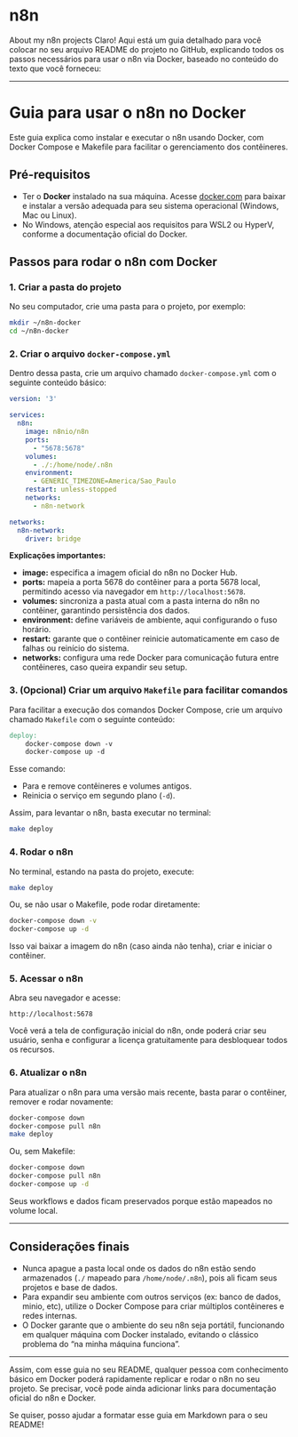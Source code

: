 # n8n
About my n8n projects
Claro! Aqui está um guia detalhado para você colocar no seu arquivo README do projeto no GitHub, explicando todos os passos necessários para usar o n8n via Docker, baseado no conteúdo do texto que você forneceu:

---

# Guia para usar o n8n no Docker

Este guia explica como instalar e executar o n8n usando Docker, com Docker Compose e Makefile para facilitar o gerenciamento dos contêineres.

## Pré-requisitos

- Ter o **Docker** instalado na sua máquina. Acesse [docker.com](https://docker.com) para baixar e instalar a versão adequada para seu sistema operacional (Windows, Mac ou Linux).
- No Windows, atenção especial aos requisitos para WSL2 ou HyperV, conforme a documentação oficial do Docker.

## Passos para rodar o n8n com Docker

### 1. Criar a pasta do projeto

No seu computador, crie uma pasta para o projeto, por exemplo:

```bash
mkdir ~/n8n-docker
cd ~/n8n-docker
```

### 2. Criar o arquivo `docker-compose.yml`

Dentro dessa pasta, crie um arquivo chamado `docker-compose.yml` com o seguinte conteúdo básico:

```yaml
version: '3'

services:
  n8n:
    image: n8nio/n8n
    ports:
      - "5678:5678"
    volumes:
      - ./:/home/node/.n8n
    environment:
      - GENERIC_TIMEZONE=America/Sao_Paulo
    restart: unless-stopped
    networks:
      - n8n-network

networks:
  n8n-network:
    driver: bridge
```

**Explicações importantes:**

- **image:** especifica a imagem oficial do n8n no Docker Hub.
- **ports:** mapeia a porta 5678 do contêiner para a porta 5678 local, permitindo acesso via navegador em `http://localhost:5678`.
- **volumes:** sincroniza a pasta atual com a pasta interna do n8n no contêiner, garantindo persistência dos dados.
- **environment:** define variáveis de ambiente, aqui configurando o fuso horário.
- **restart:** garante que o contêiner reinicie automaticamente em caso de falhas ou reinício do sistema.
- **networks:** configura uma rede Docker para comunicação futura entre contêineres, caso queira expandir seu setup.

### 3. (Opcional) Criar um arquivo `Makefile` para facilitar comandos

Para facilitar a execução dos comandos Docker Compose, crie um arquivo chamado `Makefile` com o seguinte conteúdo:

```makefile
deploy:
	docker-compose down -v
	docker-compose up -d
```

Esse comando:

- Para e remove contêineres e volumes antigos.
- Reinicia o serviço em segundo plano (`-d`).

Assim, para levantar o n8n, basta executar no terminal:

```bash
make deploy
```

### 4. Rodar o n8n

No terminal, estando na pasta do projeto, execute:

```bash
make deploy
```

Ou, se não usar o Makefile, pode rodar diretamente:

```bash
docker-compose down -v
docker-compose up -d
```

Isso vai baixar a imagem do n8n (caso ainda não tenha), criar e iniciar o contêiner.

### 5. Acessar o n8n

Abra seu navegador e acesse:

```
http://localhost:5678
```

Você verá a tela de configuração inicial do n8n, onde poderá criar seu usuário, senha e configurar a licença gratuitamente para desbloquear todos os recursos.

### 6. Atualizar o n8n

Para atualizar o n8n para uma versão mais recente, basta parar o contêiner, remover e rodar novamente:

```bash
docker-compose down
docker-compose pull n8n
make deploy
```

Ou, sem Makefile:

```bash
docker-compose down
docker-compose pull n8n
docker-compose up -d
```

Seus workflows e dados ficam preservados porque estão mapeados no volume local.

---

## Considerações finais

- Nunca apague a pasta local onde os dados do n8n estão sendo armazenados (`./` mapeado para `/home/node/.n8n`), pois ali ficam seus projetos e base de dados.
- Para expandir seu ambiente com outros serviços (ex: banco de dados, minio, etc), utilize o Docker Compose para criar múltiplos contêineres e redes internas.
- O Docker garante que o ambiente do seu n8n seja portátil, funcionando em qualquer máquina com Docker instalado, evitando o clássico problema do “na minha máquina funciona”.

---

Assim, com esse guia no seu README, qualquer pessoa com conhecimento básico em Docker poderá rapidamente replicar e rodar o n8n no seu projeto. Se precisar, você pode ainda adicionar links para documentação oficial do n8n e Docker.

Se quiser, posso ajudar a formatar esse guia em Markdown para o seu README!
